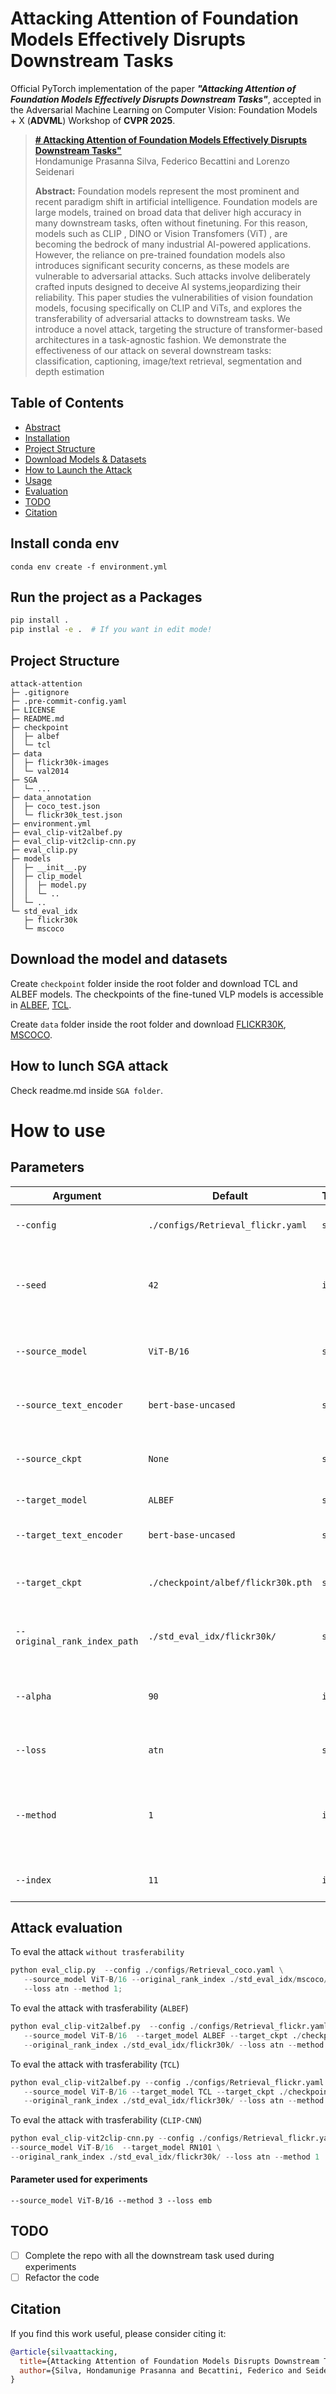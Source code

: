 # Attacking Attention of Foundation Models Effectively Disrupts Downstream Tasks

Official PyTorch implementation of the paper ***"Attacking Attention of Foundation Models Effectively Disrupts Downstream Tasks"***, accepted in the Adversarial Machine Learning on Computer Vision: Foundation Models + X (**ADVML**) Workshop of **CVPR 2025**. 

> [**# Attacking Attention of Foundation Models Effectively Disrupts Downstream Tasks"**](https://arxiv.org/abs/2506.05394) <br>Hondamunige Prasanna Silva, Federico Becattini and  Lorenzo Seidenari<br>
> 
> **Abstract:** Foundation models represent the most prominent and recent paradigm shift in artificial intelligence. Foundation models are large models, trained on broad data that deliver high accuracy in many downstream tasks, often without finetuning. For this reason, models such as CLIP , DINO or Vision Transfomers (ViT) , are becoming the bedrock of many industrial AI-powered applications. However, the reliance on pre-trained foundation models also introduces significant security concerns, as these models are vulnerable to adversarial attacks. Such attacks involve deliberately crafted inputs designed to deceive AI systems,jeopardizing their reliability. This paper studies the vulnerabilities of vision foundation models, focusing specifically on CLIP and ViTs, and explores the transferability of adversarial attacks to downstream tasks. We introduce a novel attack, targeting the structure of transformer-based architectures in a task-agnostic fashion. We demonstrate the effectiveness of our attack on several downstream tasks: classification, captioning, image/text retrieval, segmentation and depth estimation



## Table of Contents
- [Abstract](#abstract)
- [Installation](#install-conda-env)
- [Project Structure](#project-structure)
- [Download Models & Datasets](#download-the-model-and-datasets)
- [How to Launch the Attack](#how-to-lunch-sga-attack)
- [Usage](#how-to-use)
- [Evaluation](#attack-evaluation)
- [TODO](#todo)
- [Citation](#citation)


## Install conda env
```
conda env create -f environment.yml
```

## Run the project as a Packages 
```bash
pip install .  
pip instlal -e .  # If you want in edit mode!
```


## Project Structure

```
attack-attention
├─ .gitignore
├─ .pre-commit-config.yaml
├─ LICENSE
├─ README.md
├─ checkpoint
│  ├─ albef
│  └─ tcl
├─ data
│  ├─ flickr30k-images
│  └─ val2014
├─ SGA
│  └─ ...
├─ data_annotation
│  ├─ coco_test.json
│  └─ flickr30k_test.json
├─ environment.yml
├─ eval_clip-vit2albef.py
├─ eval_clip-vit2clip-cnn.py
├─ eval_clip.py
├─ models
│  ├─ __init__.py
│  ├─ clip_model
│  │  ├─ model.py
│  │  └─ ..
│  └─ ..
└─ std_eval_idx
   ├─ flickr30k
   └─ mscoco

```
## Download the model and datasets
Create `checkpoint` folder inside the root folder and download TCL and ALBEF models.
The checkpoints of the fine-tuned VLP models is accessible in [ALBEF](https://github.com/salesforce/ALBEF), [TCL](https://github.com/uta-smile/TCL).

Create `data` folder inside the root folder and download [FLICKR30K](https://drive.google.com/file/d/1lyvBZVd6nHCoEq9_ssqQnEqskAi_nTlJ/view?usp=sharing), [MSCOCO](https://drive.google.com/file/d/1_gu9ycXB-unY_g4gDjLVkbPlKIhxgGlU/view?usp=sharing).

## How to lunch SGA attack
Check readme.md inside `SGA folder`.
# How to use

## Parameters
| Argument | Default | Type | Description |
|----------|---------|------|-------------|
| `--config` | `./configs/Retrieval_flickr.yaml` | `str` | Path to the configuration YAML file. |
| `--seed` | `42` | `int` | Seed for random number generation to ensure reproducibility. |
| `--source_model` | `ViT-B/16` | `str` | Name of the source model used for evaluation. |
| `--source_text_encoder` | `bert-base-uncased` | `str` | Text encoder architecture for the source model. |
| `--source_ckpt` | `None` | `str` | Path to the checkpoint for the source model, if any. |
| `--target_model` | `ALBEF` | `str` | Target model for evaluation. |
| `--target_text_encoder` | `bert-base-uncased` | `str` | Text encoder for the target model. |
| `--target_ckpt` | `./checkpoint/albef/flickr30k.pth` | `str` | Path to the checkpoint for the target model. |
| `--original_rank_index_path` | `./std_eval_idx/flickr30k/` | `str` | Path to the file containing original rank indices. |
| `--alpha` | `90` | `int` | Weight for the loss function during adversarial optimization. |
| `--loss` | `atn` | `str` | Type of loss function to use. |
| `--method` | `1` | `int` | Identifier for the attack method; refer to the `my_attack` function for details. |
| `--index` | `11` | `int` | Layer index to attack in the target model. |


## Attack evaluation
To eval the attack `without trasferability`
```python
python eval_clip.py  --config ./configs/Retrieval_coco.yaml \
   --source_model ViT-B/16 --original_rank_index ./std_eval_idx/mscoco/ \
   --loss atn --method 1;
```

To eval the attack with trasferability (`ALBEF`)
```python
python eval_clip-vit2albef.py  --config ./configs/Retrieval_flickr.yaml \
   --source_model ViT-B/16  --target_model ALBEF --target_ckpt ./checkpoint/albef/flickr30k.pth \
   --original_rank_index ./std_eval_idx/flickr30k/ --loss atn --method 1
```

To eval the attack with trasferability (`TCL`)
```python
python eval_clip-vit2albef.py --config ./configs/Retrieval_flickr.yaml \
   --source_model ViT-B/16 --target_model TCL --target_ckpt ./checkpoint/tcl/checkpoint_flickr_finetune.pth \
   --original_rank_index ./std_eval_idx/flickr30k/ --loss atn --method 1
```

To eval the attack with trasferability (`CLIP-CNN`)
```python
python eval_clip-vit2clip-cnn.py --config ./configs/Retrieval_flickr.yaml \
--source_model ViT-B/16  --target_model RN101 \
--original_rank_index ./std_eval_idx/flickr30k/ --loss atn --method 1
```

#### Parameter used for experiments
`--source_model ViT-B/16 --method 3 --loss emb`


## TODO
- [ ] Complete the repo with all the downstream task used during experiments
- [ ] Refactor the code

## Citation

If you find this work useful, please consider citing it:
```bibtex
@article{silvaattacking,
  title={Attacking Attention of Foundation Models Disrupts Downstream Tasks},
  author={Silva, Hondamunige Prasanna and Becattini, Federico and Seidenari, Lorenzo}
}
```
